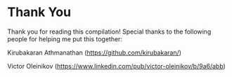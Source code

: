 # Thank You

Thank you for reading this compilation! Special thanks to the following people for helping me put this together: 

Kirubakaran Athmanathan (https://github.com/kirubakaran/) 

Victor Oleinikov (https://www.linkedin.com/pub/victor-oleinikov/b/9a6/abb) 

